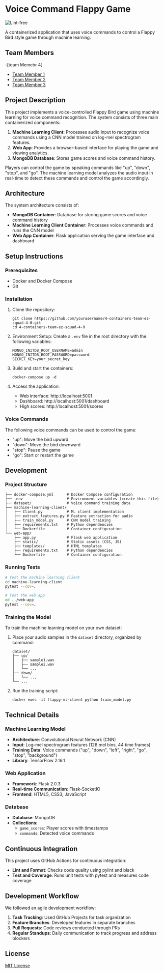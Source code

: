 # Voice Command Flappy Game

![Lint-free](https://github.com/nyu-software-engineering/containerized-app-exercise/actions/workflows/lint.yml/badge.svg)

A containerized application that uses voice commands to control a Flappy Bird style game through machine learning.

## Team Members
-[team Memebr 4]
- [Team Member 1](https://github.com/username1)
- [Team Member 2](https://github.com/username2)
- [Team Member 3](https://github.com/username3)

## Project Description

This project implements a voice-controlled Flappy Bird game using machine learning for voice command recognition. The system consists of three main containerized components:

1. **Machine Learning Client**: Processes audio input to recognize voice commands using a CNN model trained on log-mel spectrogram features.
2. **Web App**: Provides a browser-based interface for playing the game and viewing analytics.
3. **MongoDB Database**: Stores game scores and voice command history.

Players can control the game by speaking commands like "up", "down", "stop", and "go". The machine learning model analyzes the audio input in real-time to detect these commands and control the game accordingly.

## Architecture

The system architecture consists of:

- **MongoDB Container**: Database for storing game scores and voice command history
- **Machine Learning Client Container**: Processes voice commands and runs the CNN model
- **Web App Container**: Flask application serving the game interface and dashboard

## Setup Instructions

### Prerequisites

- Docker and Docker Compose
- Git

### Installation

1. Clone the repository:
   ```
   git clone https://github.com/yourusername/4-containers-team-ez-squad-4-0.git
   cd 4-containers-team-ez-squad-4-0
   ```

2. Environment Setup:
   Create a `.env` file in the root directory with the following variables:
   ```
   MONGO_INITDB_ROOT_USERNAME=admin
   MONGO_INITDB_ROOT_PASSWORD=password
   SECRET_KEY=your_secret_key
   ```

3. Build and start the containers:
   ```
   docker-compose up -d
   ```

4. Access the application:
   - Web interface: http://localhost:5001
   - Dashboard: http://localhost:5001/dashboard
   - High scores: http://localhost:5001/scores

### Voice Commands

The following voice commands can be used to control the game:
- "up": Move the bird upward
- "down": Move the bird downward
- "stop": Pause the game
- "go": Start or restart the game

## Development

### Project Structure

```
├── docker-compose.yml      # Docker Compose configuration
├── .env                    # Environment variables (create this file)
├── dataset/                # Voice command training data
├── machine-learning-client/
│   ├── Client.py           # ML client implementation
│   ├── extract_features.py # Feature extraction for audio
│   ├── train_model.py      # CNN model training
│   ├── requirements.txt    # Python dependencies
│   └── Dockerfile          # Container configuration
└── web-app/
    ├── app.py              # Flask web application
    ├── static/             # Static assets (CSS, JS)
    ├── templates/          # HTML templates
    ├── requirements.txt    # Python dependencies
    └── Dockerfile          # Container configuration
```

### Running Tests

```bash
# Test the machine learning client
cd machine-learning-client
pytest --cov=.

# Test the web app
cd ../web-app
pytest --cov=.
```

### Training the Model

To train the machine learning model on your own dataset:

1. Place your audio samples in the `dataset` directory, organized by command:
   ```
   dataset/
   ├── up/
   │   ├── sample1.wav
   │   ├── sample2.wav
   │   └── ...
   ├── down/
   │   └── ...
   └── ...
   ```

2. Run the training script:
   ```
   docker exec -it flappy-ml-client python train_model.py
   ```

## Technical Details

### Machine Learning Model

- **Architecture**: Convolutional Neural Network (CNN)
- **Input**: Log-mel spectrogram features (128 mel bins, 44 time frames)
- **Training Data**: Voice commands ("up", "down", "left", "right", "go", "stop", "background")
- **Library**: TensorFlow 2.16.1

### Web Application

- **Framework**: Flask 2.0.3
- **Real-time Communication**: Flask-SocketIO
- **Frontend**: HTML5, CSS3, JavaScript

### Database

- **Database**: MongoDB
- **Collections**:
  - `game_scores`: Player scores with timestamps
  - `commands`: Detected voice commands

## Continuous Integration

This project uses GitHub Actions for continuous integration:

- **Lint and Format**: Checks code quality using pylint and black
- **Test and Coverage**: Runs unit tests with pytest and measures code coverage

## Development Workflow

We followed an agile development workflow:

1. **Task Tracking**: Used GitHub Projects for task organization
2. **Feature Branches**: Developed features in separate branches
3. **Pull Requests**: Code reviews conducted through PRs
4. **Regular Standups**: Daily communication to track progress and address blockers

## License

[MIT License](LICENSE)
